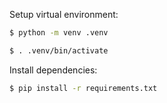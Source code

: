 Setup virtual environment:

```sh
$ python -m venv .venv

$ . .venv/bin/activate
```

Install dependencies:

```sh
$ pip install -r requirements.txt
```
